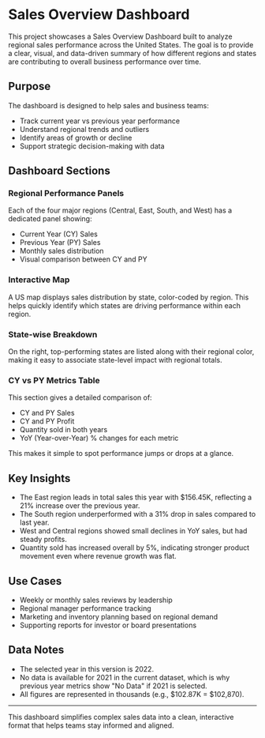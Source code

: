 # Sales Overview Dashboard

This project showcases a Sales Overview Dashboard built to analyze regional sales performance across the United States. The goal is to provide a clear, visual, and data-driven summary of how different regions and states are contributing to overall business performance over time.

## Purpose

The dashboard is designed to help sales and business teams:
- Track current year vs previous year performance
- Understand regional trends and outliers
- Identify areas of growth or decline
- Support strategic decision-making with data

## Dashboard Sections

### Regional Performance Panels

Each of the four major regions (Central, East, South, and West) has a dedicated panel showing:
- Current Year (CY) Sales
- Previous Year (PY) Sales
- Monthly sales distribution
- Visual comparison between CY and PY

### Interactive Map

A US map displays sales distribution by state, color-coded by region. This helps quickly identify which states are driving performance within each region.

### State-wise Breakdown

On the right, top-performing states are listed along with their regional color, making it easy to associate state-level impact with regional totals.

### CY vs PY Metrics Table

This section gives a detailed comparison of:
- CY and PY Sales
- CY and PY Profit
- Quantity sold in both years
- YoY (Year-over-Year) % changes for each metric

This makes it simple to spot performance jumps or drops at a glance.

## Key Insights

- The East region leads in total sales this year with $156.45K, reflecting a 21% increase over the previous year.
- The South region underperformed with a 31% drop in sales compared to last year.
- West and Central regions showed small declines in YoY sales, but had steady profits.
- Quantity sold has increased overall by 5%, indicating stronger product movement even where revenue growth was flat.

## Use Cases

- Weekly or monthly sales reviews by leadership
- Regional manager performance tracking
- Marketing and inventory planning based on regional demand
- Supporting reports for investor or board presentations

## Data Notes

- The selected year in this version is 2022.
- No data is available for 2021 in the current dataset, which is why previous year metrics show "No Data" if 2021 is selected.
- All figures are represented in thousands (e.g., $102.87K = $102,870).

---

This dashboard simplifies complex sales data into a clean, interactive format that helps teams stay informed and aligned.
